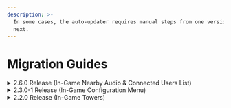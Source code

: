```yaml
---
description: >-
  In some cases, the auto-updater requires manual steps from one version to the
  next.
---
```


# Migration Guides

<details>

<summary>2.6.0 Release (In-Game Nearby Audio &#x26; Connected Users List)</summary>

Version 2.6.0 introduces new configuration values.

1. Open your existing `config.lua`
2. Ensure the following lines are set:
   1. `Config.chatter = true`
   2. `Config.acePermsForRadioUsers = false`
   3. `Config.talkSync = true`

Your `config.lua` should now look like the following:

![](<../.gitbook/assets/image (41).png>)

</details>

<details>

<summary>2.3.0-1 Release (In-Game Configuration Menu)</summary>

## Configuration File

Version 2.3.0 introduces a new configuration value.

1. Open your existing `config.lua`
2. Ensure the following lines are set:
   1. `Config.radioUrl = 'https://sonoranradio.com'`
   2. `Config.apiUrl = 'https://api.sonoranradio.com/'`

Your `config.lua` file should now look like the following:

<img src="../.gitbook/assets/image (22).png" alt="" data-size="original">

## ACE Permissions

Version 2.3.0 introduces a new in-game repeater configuration menu. This allows an easier way to add, edit, or remove in-game repeaters.

Communities will need to grant the new `command.radiomenu` permission.

Communities can remove the old spawn and remove command permissions:

* `command.spawnradiotower`
* `command.spawnradiorack`
* `command.spawnradiocellrepeater`
* `command.removeradiorepeater`

[See a complete example of our updated ACE permission structure.](../tutorials/usage/in-game-radio/configuring-ace-permissions.md)

</details>

<details>

<summary>2.2.0 Release (In-Game Towers)</summary>

## Towers File

Version 2.2.0 introduces multiple new in-game tower options. This includes a new `towers.DEFAULT.json` file that is required.

1. Delete the existing `towers.json` file in your `sonoranradio` resource.
2. Rename the new `towers.DEFAULT.json` file to `towers.json` in your `sonoranradio` resource and save.

## Configuration File

Version 2.2.0 adds a new API key configuration for upcoming features.

1. Add the following to line to your `config.lua` file, below the `Config.comId` line:

`Config.apiKey = 'YOUR API KEY'`

2. Replace `YOUR API KEY` with the [community API key](../tutorials/getting-started/installing-the-in-game-resource.md#id-3.-configure-community-information) from the `Administration` panel.

</details>

